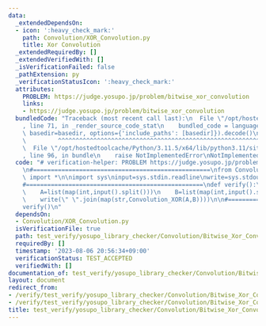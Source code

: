 ```yaml
---
data:
  _extendedDependsOn:
  - icon: ':heavy_check_mark:'
    path: Convolution/XOR_Convolution.py
    title: Xor Convolution
  _extendedRequiredBy: []
  _extendedVerifiedWith: []
  _isVerificationFailed: false
  _pathExtension: py
  _verificationStatusIcon: ':heavy_check_mark:'
  attributes:
    PROBLEM: https://judge.yosupo.jp/problem/bitwise_xor_convolution
    links:
    - https://judge.yosupo.jp/problem/bitwise_xor_convolution
  bundledCode: "Traceback (most recent call last):\n  File \"/opt/hostedtoolcache/Python/3.11.5/x64/lib/python3.11/site-packages/onlinejudge_verify/documentation/build.py\"\
    , line 71, in _render_source_code_stat\n    bundled_code = language.bundle(stat.path,\
    \ basedir=basedir, options={'include_paths': [basedir]}).decode()\n          \
    \         ^^^^^^^^^^^^^^^^^^^^^^^^^^^^^^^^^^^^^^^^^^^^^^^^^^^^^^^^^^^^^^^^^^^^^^^^^^^^^^^^^\n\
    \  File \"/opt/hostedtoolcache/Python/3.11.5/x64/lib/python3.11/site-packages/onlinejudge_verify/languages/python.py\"\
    , line 96, in bundle\n    raise NotImplementedError\nNotImplementedError\n"
  code: "# verification-helper: PROBLEM https://judge.yosupo.jp/problem/bitwise_xor_convolution\n\
    \n#==================================================\nfrom Convolution.XOR_Convolution\
    \ import *\n\nimport sys\ninput=sys.stdin.readline\nwrite=sys.stdout.write\n\n\
    #==================================================\ndef verify():\n    N=int(input())\n\
    \    A=list(map(int,input().split()))\n    B=list(map(int,input().split()))\n\
    \    write(\" \".join(map(str,Convolution_XOR(A,B))))\n\n#==================================================\n\
    verify()\n"
  dependsOn:
  - Convolution/XOR_Convolution.py
  isVerificationFile: true
  path: test_verify/yosupo_library_checker/Convolution/Bitwise_Xor_Convolution.test.py
  requiredBy: []
  timestamp: '2023-08-06 20:56:34+09:00'
  verificationStatus: TEST_ACCEPTED
  verifiedWith: []
documentation_of: test_verify/yosupo_library_checker/Convolution/Bitwise_Xor_Convolution.test.py
layout: document
redirect_from:
- /verify/test_verify/yosupo_library_checker/Convolution/Bitwise_Xor_Convolution.test.py
- /verify/test_verify/yosupo_library_checker/Convolution/Bitwise_Xor_Convolution.test.py.html
title: test_verify/yosupo_library_checker/Convolution/Bitwise_Xor_Convolution.test.py
---
```

